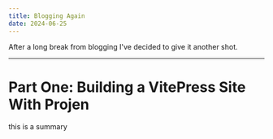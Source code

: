 ```yaml
---
title: Blogging Again
date: 2024-06-25
---
```


After a long break from blogging I've decided to give it another shot. 

---

# Part One: Building a VitePress Site With Projen

this is a summary